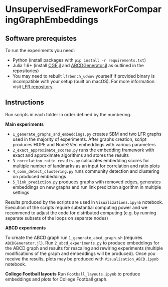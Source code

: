 # UnsupervisedFrameworkForComparingGraphEmbeddings

## Software prerequistes
To run the experiments you need:
* Python (install packages with `pip install -r requirements.txt`)
* Julia 1.6+ (install [CGE.jl](https://github.com/KrainskiL/CGE.jl) and [ABCDGenerator.jl](https://github.com/bkamins/ABCDGraphGenerator.jl/) as outlined in the repositories)
* You may need to rebuilt `lfrbench_udwov` yourself if provided binary is incompatible with your setup (built on macOS). For more information visit [LFR repository](https://github.com/eXascaleInfolab/LFR-Benchmark_UndirWeightOvp)


## Instructions
Run scripts in each folder in order defined by the numbering.

**Main experiments**

* `1_generate_graphs_and_embeddings.py` creates SBM and two LFR graphs used in the majority of experiments. After graphs creation, script produces HOPE and Node2Vec embeddings with various parameters
* `2_exact_approximate_scores.py` runs the embedding framework with exact and approximate algorithms and stores the results
* `3_correlation_ratio_results.py` calculates embedding scores for multiple number of landmarks as an input for correlation and ratio plots
* `4_comm_detect_clustering.py` runs community detection and clustering on produced embeddings
* `5_link_prediction.py` produces graphs with removed edges, generates embeddings on new graphs and run link prediction algorithm in multiple settings

Results produced by the scripts are used in `Visualizations.ipynb` notebook. Execution of the scripts require substantial computing power and we recommend to adjust the code for distributed computing (e.g. by running separate subsets of the loops on separate nodes)

**ABCD experiments**

To create the ABCD graph run `1_generate_abcd_graph.sh` (requires `ABCDGenerator.jl`). Run `2_abcd_experiments.py` to produce embeddings for the ABCD graph and results for rescaling and rewiring experiments (multiple modifications of the graph and embeddings will be produced). Once you receive the results, plots may be produced with `Visualization_ABCD.ipynb` notebook.

**College Football layouts**
Run `Football_layouts.ipynb` to produce embeddings and plots for College Football graph.

